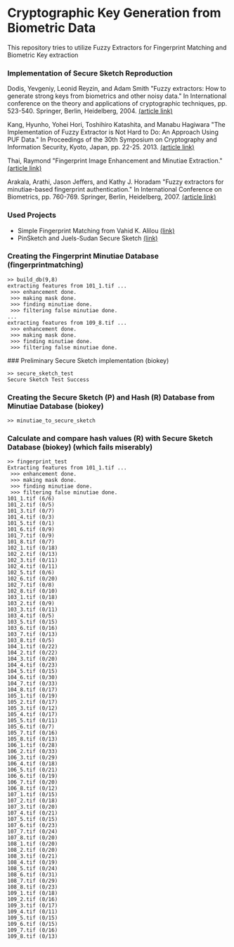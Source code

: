 # Cryptographic Key Generation from Biometric Data

This repository tries to utilize Fuzzy Extractors for Fingerprint Matching and Biometric Key extraction 

### Implementation of Secure Sketch Reproduction
Dodis, Yevgeniy, Leonid Reyzin, and Adam Smith 
"Fuzzy extractors: How to generate strong keys from biometrics and other noisy data." 
In International conference on the theory and applications of cryptographic techniques, pp. 523-540. Springer, Berlin, Heidelberg, 2004.
[(article link)](http://www.cs.bu.edu/~reyzin/papers/fuzzy.pdf) 

Kang, Hyunho, Yohei Hori, Toshihiro Katashita, and Manabu Hagiwara 
"The Implementation of Fuzzy Extractor is Not Hard to Do: An Approach Using PUF Data." 
In Proceedings of the 30th Symposium on Cryptography and Information Security, Kyoto, Japan, pp. 22-25. 2013. 
[(article link)](https://pdfs.semanticscholar.org/1ef4/e8677073a0fd2882c92e8ff3edf91582ffc2.pdf) 

Thai, Raymond 
"Fingerprint Image Enhancement and Minutiae Extraction." 
[(article link)](http://citeseerx.ist.psu.edu/viewdoc/download?doi=10.1.1.121.9756&rep=rep1&type=pdf) 

Arakala, Arathi, Jason Jeffers, and Kathy J. Horadam 
"Fuzzy extractors for minutiae-based fingerprint authentication." 
In International Conference on Biometrics, pp. 760-769. Springer, Berlin, Heidelberg, 2007. 
[(article link)](http://citeseerx.ist.psu.edu/viewdoc/download?doi=10.1.1.184.261&rep=rep1&type=pdf) 


### Used Projects
- Simple Fingerprint Matching from Vahid K. Alilou [(link)](https://www.mathworks.com/matlabcentral/fileexchange/44369-fingerprint-matching--a-simple-approach)
- PinSketch and Juels-Sudan Secure Sketch [(link)](http://www.cs.bu.edu/~reyzin/code/fuzzy.html)


### Creating the Fingerprint Minutiae Database (fingerprintmatching)
```shell
>> build_db(9,8)
extracting features from 101_1.tif ...
 >>> enhancement done.
 >>> making mask done.
 >>> finding minutiae done.
 >>> filtering false minutiae done.
...
extracting features from 109_8.tif ...
 >>> enhancement done.
 >>> making mask done.
 >>> finding minutiae done.
 >>> filtering false minutiae done.
```


### Preliminary Secure Sketch implementation (biokey)
```
>> secure_sketch_test
Secure Sketch Test Success
```


### Creating the Secure Sketch (P) and Hash (R) Database from Minutiae Database (biokey)
```
>> minutiae_to_secure_sketch
```


### Calculate and compare hash values (R) with Secure Sketch Database (biokey) (which fails miserably)
```
>> fingerprint_test
Extracting features from 101_1.tif ...
 >>> enhancement done.
 >>> making mask done.
 >>> finding minutiae done.
 >>> filtering false minutiae done.
101_1.tif (6/6)
101_2.tif (0/5)
101_3.tif (0/7)
101_4.tif (0/3)
101_5.tif (0/1)
101_6.tif (0/9)
101_7.tif (0/9)
101_8.tif (0/7)
102_1.tif (0/18)
102_2.tif (0/13)
102_3.tif (0/11)
102_4.tif (0/11)
102_5.tif (0/6)
102_6.tif (0/20)
102_7.tif (0/8)
102_8.tif (0/10)
103_1.tif (0/18)
103_2.tif (0/9)
103_3.tif (0/11)
103_4.tif (0/5)
103_5.tif (0/15)
103_6.tif (0/16)
103_7.tif (0/13)
103_8.tif (0/5)
104_1.tif (0/22)
104_2.tif (0/22)
104_3.tif (0/20)
104_4.tif (0/23)
104_5.tif (0/15)
104_6.tif (0/30)
104_7.tif (0/33)
104_8.tif (0/17)
105_1.tif (0/19)
105_2.tif (0/17)
105_3.tif (0/12)
105_4.tif (0/17)
105_5.tif (0/11)
105_6.tif (0/7)
105_7.tif (0/16)
105_8.tif (0/13)
106_1.tif (0/28)
106_2.tif (0/33)
106_3.tif (0/29)
106_4.tif (0/18)
106_5.tif (0/21)
106_6.tif (0/19)
106_7.tif (0/20)
106_8.tif (0/12)
107_1.tif (0/15)
107_2.tif (0/18)
107_3.tif (0/20)
107_4.tif (0/21)
107_5.tif (0/15)
107_6.tif (0/23)
107_7.tif (0/24)
107_8.tif (0/20)
108_1.tif (0/20)
108_2.tif (0/20)
108_3.tif (0/21)
108_4.tif (0/19)
108_5.tif (0/24)
108_6.tif (0/31)
108_7.tif (0/29)
108_8.tif (0/23)
109_1.tif (0/18)
109_2.tif (0/16)
109_3.tif (0/17)
109_4.tif (0/11)
109_5.tif (0/15)
109_6.tif (0/15)
109_7.tif (0/16)
109_8.tif (0/13)
```